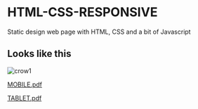# HTML-CSS-RESPONSIVE

Static design web page with HTML, CSS and a bit of Javascript

## Looks like this
![crow1](https://github.com/santiagomonterof/HTML-CSS-responsive/assets/108990849/a6e21ace-4660-4384-8b1f-3a9033f9d472)

[MOBILE.pdf](https://github.com/santiagomonterof/HTML-CSS-responsive/files/12211707/CROWDME.pdf)

[TABLET.pdf](https://github.com/santiagomonterof/HTML-CSS-responsive/files/12211710/CROWDME1.pdf)
